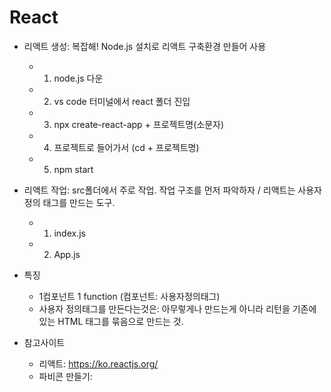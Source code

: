 # React
+ 리액트 생성: 복잡해! Node.js 설치로 리액트 구축환경 만들어 사용 
  +  1. node.js 다운
  +  2. vs code 터미널에서 react 폴더 진입
  +  3. npx create-react-app + 프로젝트명(소문자)
  +  4. 프로젝트로 들어가서 (cd + 프로젝트명)
  +  5. npm start

+ 리액트 작업: src폴더에서 주로 작업. 작업 구조를 먼저 파악하자 / 리액트는 사용자 정의 태그를 만드는 도구.
  + 1. index.js 
  + 2. App.js
 
+ 특징
  + 1컴포넌트 1 function (컴포넌트: 사용자정의태그)
  + 사용자 정의태그를 만든다는것은: 아무렇게나 만드는게 아니라 리턴을 기존에 있는 HTML 태그를 묶음으로 만드는 것.
  
+ 참고사이트
  + 리액트: https://ko.reactjs.org/
  + 파비콘 만들기:  
